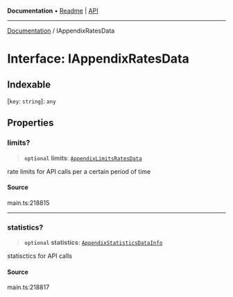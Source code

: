 **Documentation** • [Readme](../README.md) \| [API](../globals.md)

***

[Documentation](../README.md) / IAppendixRatesData

# Interface: IAppendixRatesData

## Indexable

 \[`key`: `string`\]: `any`

## Properties

### limits?

> **`optional`** **limits**: [`AppendixLimitsRatesData`](../classes/AppendixLimitsRatesData.md)

rate limits for API calls per a certain period of time

#### Source

main.ts:218815

***

### statistics?

> **`optional`** **statistics**: [`AppendixStatisticsDataInfo`](../classes/AppendixStatisticsDataInfo.md)

statisctics for API calls

#### Source

main.ts:218817
